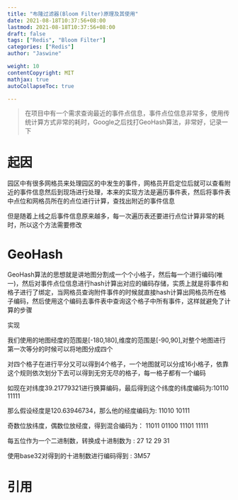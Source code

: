 ```yaml
---
title: "布隆过滤器(Bloom Filter)原理及其使用"
date: 2021-08-18T10:37:56+08:00
lastmod: 2021-08-18T10:37:56+08:00
draft: false
tags: ["Redis", "Bloom Filter"]
categories: ["Redis"]
author: "Jaswine"

weight: 10
contentCopyright: MIT
mathjax: true
autoCollapseToc: true

---
```


> 在项目中有一个需求查询最近的事件点信息，事件点位信息非常多，使用传统计算方式非常的耗时，Google之后找打GeoHash算法，非常好，记录一下

# 起因

园区中有很多网格员来处理园区的中发生的事件，网格员开启定位后就可以查看附近的事件信息然后到现场进行处理，本来的实现方法是遍历事件表，然后将事件表中点位和网格员所在的点位进行计算，查找出附近的事件信息

但是随着上线之后事件信息原来越多，每一次遍历表还要进行点位计算非常的耗时，所以这个方法需要修改

# GeoHash
GeoHash算法的思想就是讲地图分割成一个个小格子，然后每一个进行编码(唯一)，然后对事件点位信息进行hash计算出对应的编码存储，实质上就是将事件和格子进行了绑定，当网格员查询附件事件的时候就直接hash计算出网格员所在格子编码，然后使用这个编码去事件表中查询这个格子中所有事件，这样就避免了计算的步骤

实现

我们使用的地图经度的范围是[-180,180],维度的范围是[-90,90],对整个地图进行第一次等分的时候可以将地图分成四个



对四个格子在进行平分又可以得到4个格子，一个地图就可以分成16小格子，依靠这个规则依次划分下去可以得到无穷无尽的格子，每一格子都有一个编码

如现在对纬度39.21779321进行换算编码，最后得到这个纬度的纬度编码为:10110 11111

那么假设经度是120.63946734，那么他的经度编码为: 11010 10111



奇数位放纬度，偶数位放经度，得到混合编码为： 11011 01100 11101 11111

每五位作为一个二进制数，转换成十进制数为 : 27 12 29 31



使用base32对得到的十进制数进行编码得到 : 3M57

# 引用

